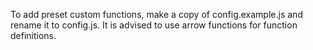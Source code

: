 To add preset custom functions, make a copy of config.example.js and rename it to config.js.
It is advised to use arrow functions for function definitions.
